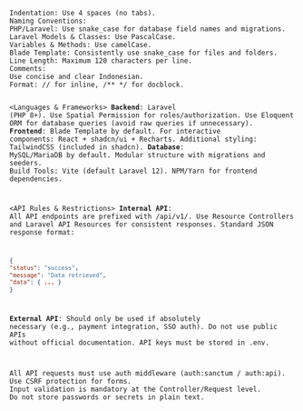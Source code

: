 <Code Style>
Indentation: Use 4 spaces (no tabs).
Naming Conventions:
PHP/Laravel: Use snake_case for database field names and migrations.
Laravel Models & Classes: Use PascalCase.
Variables & Methods: Use camelCase.
Blade Template: Consistently use snake_case for files and folders.
Line Length: Maximum 120 characters per line.
Comments:
Use concise and clear Indonesian.
Format: // for inline, /** */ for docblock.

<Languages & Frameworks>
**Backend**:
Laravel (PHP 8+).
Use Spatial Permission for roles/authorization.
Use Eloquent ORM for database queries (avoid raw queries if unnecessary).
**Frontend**:
Blade Template by default.
For interactive components: React + shadcn/ui + Recharts.
Additional styling: TailwindCSS (included in shadcn).
**Database**:
MySQL/MariaDB by default.
Modular structure with migrations and seeders.
Build Tools:
Vite (default Laravel 12).
NPM/Yarn for frontend dependencies.

<API Rules & Restrictions>
**Internal API**:
All API endpoints are prefixed with /api/v1/.
Use Resource Controllers and Laravel API Resources for consistent responses.
Standard JSON response format:
```json
{
"status": "success",
"message": "Data retrieved",
"data": { ... }
}
```
**External API**:
Should only be used if absolutely necessary (e.g., payment integration, SSO auth).
Do not use public APIs without official documentation.
API keys must be stored in .env.

<Security Rules>
All API requests must use auth middleware (auth:sanctum / auth:api).
Use CSRF protection for forms.
Input validation is mandatory at the Controller/Request level.
Do not store passwords or secrets in plain text.